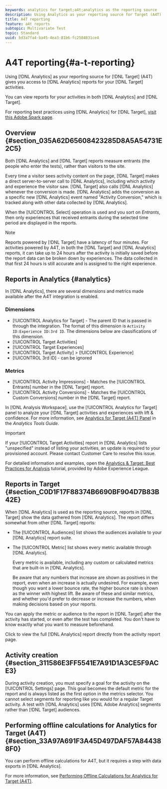 ```yaml
---
keywords: analytics for target;a4t;analytics as the reporting source
description: Using Analytics as your reporting source for Target (A4T) gives you access to Analytics reports for your Target activities.
title: A4T reporting
feature: a4t reports
subtopic: Multivariate Test
topic: Standard
uuid: bd3a7fa4-ba45-4ea3-81b6-fc2584831ce4
---
```


# A4T reporting{#a-t-reporting}

Using [!DNL Analytics] as your reporting source for [!DNL Target] (A4T) gives you access to [!DNL Analytics] reports for your [!DNL Target] activities.

 You can view reports for your activities in both [!DNL Analytics] and [!DNL Target].

For reporting best practices using [!DNL Analytics] for [!DNL Target], [visit this Adobe Spark page](https://spark.adobe.com/page/Lo3Spm4oBOvwF/).

## Overview {#section_035A62D65608423285D8A5A54731E2C5}

Both [!DNL Analytics] and [!DNL Target] reports measure entrants (the people who enter the tests), rather than visitors to the site.

Every time a visitor sees activity content on the page, [!DNL Target] makes a direct server-to-server call to [!DNL Analytics], including which activity and experience the visitor saw. [!DNL Target] also calls [!DNL Analytics] whenever the conversion is made. [!DNL Analytics] adds the conversion as a specific new [!DNL Analytics] event named "Activity Conversion," which is tracked along with other data collected by [!DNL Analytics].

When the [!UICONTROL Select] operation is used and you sort on *Entrants*, then only experiences that received entrants during the selected time period are displayed in the reports.

>[!NOTE]
>
>Reports powered by [!DNL Target] have a latency of four minutes. For activities powered by A4T, in both the [!DNL Target] and [!DNL Analytics] reports, it can take up to 24 hours after the activity is initially saved before the report data can be broken down by experiences. The data collected in that first 24 hours is still accurate and is assigned to the right experience.

## Reports in Analytics {#analytics}

In [!DNL Analytics], there are several dimensions and metrics made available after the A4T integration is enabled.

### Dimensions

* [!UICONTROL Analytics for Target] - The parent ID that is passed in through the integration. The format of this dimension is `Activity ID:Experience ID:3rd ID`. The dimensions below are classifications of this dimension.
* [!UICONTROL Target Activities]
* [!UICONTROL Target Experiences]
* [!UICONTROL Target Activity] > [!UICONTROL Experience]
* [!UICONTROL 3rd ID] - can be ignored

### Metrics

* [!UICONTROL Activity Impressions] - Matches the [!UICONTROL Entrants] number in the [!DNL Target] report.
* [!UICONTROL Activity Conversions] - Matches the [!UICONTROL Custom Conversions] number in the [!DNL Target] report.

In [!DNL Analysis Workspace], use the [!UICONTROL Analytics for Target] panel to analyze your [!DNL Target] activities and experiences with lift & confidence. For more information, see [Analytics for Target (A4T) Panel](https://docs.adobe.com/content/help/en/analytics/analyze/analysis-workspace/panels/a4t-panel.html) in the *Analytics Tools Guide*.

>[!IMPORTANT]
>
>If your [!UICONTROL Target Activities] report in [!DNL Analytics] lists "unspecified" instead of listing your activities, an update is required to your provisioned account. Please contact Customer Care to resolve this issue.

For detailed information and examples, open the [Analytics & Target: Best Practices for Analysis](https://spark.adobe.com/page/Lo3Spm4oBOvwF/) tutorial, provided by Adobe Experience League.

## Reports in Target {#section_C0D1F17F88374B6690BF904D7B83B42E}

When [!DNL Analytics] is used as the reporting source, reports in [!DNL Target] show the data gathered from [!DNL Analytics]. The report differs somewhat from other [!DNL Target] reports:

* The [!UICONTROL Audiences] list shows the audiences available to your [!DNL Analytics] report suite. 
* The [!UICONTROL Metric] list shows every metric available through [!DNL Analytics].

  Every metric is available, including any custom or calculated metrics that are built-in in [!DNL Analytics].

  Be aware that any numbers that increase are shown as positives in the report, even when an increase is actually undesired. For example, even though you want a lower bounce rate, the higher bounce rate is shown as the winner with highest lift. Be aware of these and similar metrics, and whether you'd prefer to decrease or increase the numbers, when making decisions based on your reports.

You can apply the metric or audience to the report in [!DNL Target] after the activity has started, or even after the test has completed. You don't have to know exactly what you want to measure beforehand.

Click to view the full [!DNL Analytics] report directly from the activity report page.

## Activity creation {#section_311586E3FF5541E7A91D1A3CE5F9ACE3}

During activity creation, you must specify a goal for the activity on the [!UICONTROL Settings] page. This goal becomes the default metric for the report and is always listed as the first option in the metrics selector. You cannot select segments for reporting like you would for a regular Target activity. A test with [!DNL Analytics] uses [!DNL Adobe Analytics] segments rather than [!DNL Target] audiences.

## Performing offline calculations for Analytics for Target (A4T) {#section_33A97A691F3A45D497DAF57A844388F0}

You can perform offline calculations for A4T, but it requires a step with data exports in [!DNL Analytics].

For more information, see [Performing Offline Calculations for Analytics for Target (A4T)](/help/c-reports/conversion-rate.md#concept_0D0002A1EBDF420E9C50E2A46F36629B). 
